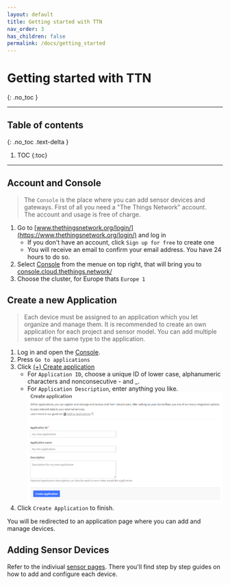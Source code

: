 ```yaml
---
layout: default
title: Getting started with TTN
nav_order: 3
has_children: false
permalink: /docs/getting_started
---
```


# Getting started with TTN
{: .no_toc }

---
## Table of contents
{: .no_toc .text-delta }

1. TOC
{:toc}

---

## Account and Console
> The `Console` is the place where you can add sensor devices and gateways.
> First of all you need a "The Things Network" account.<br>
> The account and usage is free of charge.

1. Go to [www.thethingsnetwork.org/login/](https://www.thethingsnetwork.org/login/) and log in
	 - If you don't have an account, click `Sign up for free` to create one
   - You will receive an email to confirm your email address. You have 24 hours to do so.
1. Select [Console](https://console.thethingsnetwork.org/) from the menue on top right, that will bring you to [console.cloud.thethings.network/](https://console.cloud.thethings.network/)
1. Choose the cluster, for Europe thats `Europe 1`

## Create a new Application
> Each device must be assigned to an application which you let organize and manage them.
> It is recommended to create an own application for each project and sensor model.
> You can add multiple sensor of the same type to the application.

1. Log in and open the [Console](https://console.thethingsnetwork.org/).
1. Press `Go to applications`
1. Click [(+) Create application](https://eu1.cloud.thethings.network/console/applications/add)
   - For `Application ID`, choose a unique ID of lower case, alphanumeric characters and nonconsecutive - and _.
   - For `Application Description`, enter anything you like.
<img src="https://github.com/hslu-ige-laes/lora-devices-ttn/raw/master/docs/ttn_create_application.png" width="700"><br>
1. Click `Create Application` to finish.

You will be redirected to an application page where you can add and manage devices.

## Adding Sensor Devices
Refer to the indiviual [sensor pages](https://hslu-ige-laes.github.io/lora-devices-ttn/#sensor-overview). There you'll find step by step guides on how to add and configure each device.